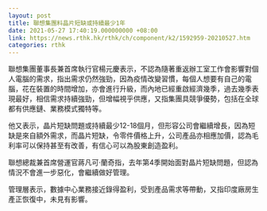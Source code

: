 ```yaml
---
layout: post
title: 聯想集團料晶片短缺或持續最少1年
date: 2021-05-27 17:40:19.000000000 +08:00
link: https://news.rthk.hk/rthk/ch/component/k2/1592959-20210527.htm
categories: rthk
---
```


聯想集團董事長兼首席執行官楊元慶表示，不認為隨著重返辦工室工作會影響對個人電腦的需求，指出需求仍然強勁，因為疫情改變習慣，每個人想要有自己的電腦，花在裝置的時間增加，亦會進行升級，而內地已經重啟經濟幾季，過去幾季表現最好，相信需求持續強勁，但增幅視乎供應，又指集團具競爭優勢，包括在全球都有供應鏈、業務模式獨特等。

他又表示，晶片短缺問題或持續最少12-18個月，但形容公司會繼續增長，因為短缺是來自額外需求，而晶片短缺，令零件價格上升，公司產品亦相應加價，認為毛利率可以保持甚至有改善，有信心可以為股東創造盈利。

聯想總裁兼首席營運官蔣凡可‧蘭奇指，去年第4季開始面對晶片短缺問題，但認為情況不會進一步惡化，會繼續做好管理。

管理層表示，數據中心業務接近錄得盈利，受到產品需求等帶動，又指印度廠房生產正恢復中，未見有影響。
